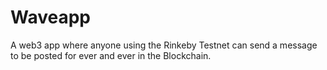 # Waveapp

A web3 app where anyone using the Rinkeby Testnet can send a message to be posted for ever and ever in the Blockchain.
